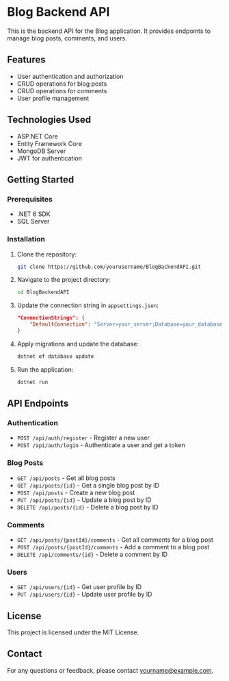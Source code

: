 # Blog Backend API

This is the backend API for the Blog application. It provides endpoints to manage blog posts, comments, and users.

## Features

- User authentication and authorization
- CRUD operations for blog posts
- CRUD operations for comments
- User profile management

## Technologies Used

- ASP.NET Core
- Entity Framework Core
- MongoDB Server
- JWT for authentication

## Getting Started

### Prerequisites

- .NET 6 SDK
- SQL Server

### Installation

1. Clone the repository:
    ```bash
    git clone https://github.com/yourusername/BlogBackendAPI.git
    ```
2. Navigate to the project directory:
    ```bash
    cd BlogBackendAPI
    ```
3. Update the connection string in `appsettings.json`:
    ```json
    "ConnectionStrings": {
        "DefaultConnection": "Server=your_server;Database=your_database;User Id=your_user;Password=your_password;"
    }
    ```
4. Apply migrations and update the database:
    ```bash
    dotnet ef database update
    ```
5. Run the application:
    ```bash
    dotnet run
    ```

## API Endpoints

### Authentication

- `POST /api/auth/register` - Register a new user
- `POST /api/auth/login` - Authenticate a user and get a token

### Blog Posts

- `GET /api/posts` - Get all blog posts
- `GET /api/posts/{id}` - Get a single blog post by ID
- `POST /api/posts` - Create a new blog post
- `PUT /api/posts/{id}` - Update a blog post by ID
- `DELETE /api/posts/{id}` - Delete a blog post by ID

### Comments

- `GET /api/posts/{postId}/comments` - Get all comments for a blog post
- `POST /api/posts/{postId}/comments` - Add a comment to a blog post
- `DELETE /api/comments/{id}` - Delete a comment by ID

### Users

- `GET /api/users/{id}` - Get user profile by ID
- `PUT /api/users/{id}` - Update user profile by ID

## License

This project is licensed under the MIT License.

## Contact

For any questions or feedback, please contact [yourname@example.com](mailto:yourname@example.com).